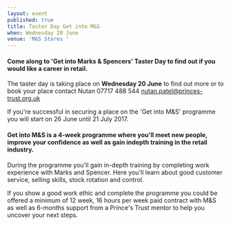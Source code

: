 ```yaml
---
layout: event
published: true
title: Taster Day Get into M&S
when: Wednesday 20 June
venue: 'M&S Stores '
---
```

#### Come along to 'Get into Marks & Spencers' Taster Day to find out if you would like a career in retail.

The taster day is taking place on **Wednesday 20 June** to find out more or to book your place contact Nutan 07717 488 544 nutan.patel@princes-trust.org.uk

If you're successful in securing a place on the 'Get into M&S' programme you will start on 26 June until 21 July 2017.

#### Get into M&S is a 4-week programme where you'll meet new people, improve your confidence as well as gain indepth training in the retail industry.

During the programme you'll gain in-depth training by completing work experience with Marks and Spencer. Here you'll learn about good customer service, selling skills, stock rotation and control.

If you show a good work ethic and complete the programme you could be offered a minimum of 12 week, 16 hours per week paid contract with M&S as well as 6-months support from a Prince's Trust mentor to help you uncover your next steps.




